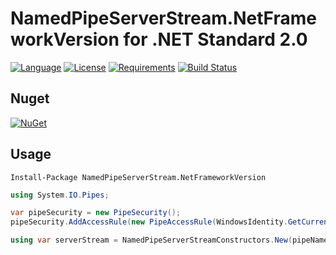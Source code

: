 # NamedPipeServerStream.NetFrameworkVersion for .NET Standard 2.0

[![Language](https://img.shields.io/badge/language-C%23-blue.svg?style=flat-square)](https://github.com/HavenDV/H.Pipes/search?l=C%23&o=desc&s=&type=Code) 
[![License](https://img.shields.io/github/license/HavenDV/H.Pipes.svg?label=License&maxAge=86400)](LICENSE.md) 
[![Requirements](https://img.shields.io/badge/Requirements-.NET%20Standard%202.0-blue.svg)](https://github.com/dotnet/standard/blob/master/docs/versions/netstandard2.0.md)
[![Build Status](https://github.com/HavenDV/H.Pipes/workflows/.NET%20Core/badge.svg?branch=master)](https://github.com/HavenDV/H.Pipes/actions?query=workflow%3A%22.NET+Core%22)

## Nuget

[![NuGet](https://img.shields.io/nuget/dt/NamedPipeServerStream.NetFrameworkVersion.svg?style=flat-square&label=NamedPipeServerStream.NetFrameworkVersion)](https://www.nuget.org/packages/NamedPipeServerStream.NetFrameworkVersion/)

## Usage

```
Install-Package NamedPipeServerStream.NetFrameworkVersion
```

```csharp
using System.IO.Pipes;

var pipeSecurity = new PipeSecurity();
pipeSecurity.AddAccessRule(new PipeAccessRule(WindowsIdentity.GetCurrent().Owner, PipeAccessRights.ReadWrite, AccessControlType.Allow));

using var serverStream = NamedPipeServerStreamConstructors.New(pipeName, PipeDirection.InOut, 1, PipeTransmissionMode.Byte, PipeOptions.Asynchronous | PipeOptions.WriteThrough, 0, 0, pipeSecurity);
```